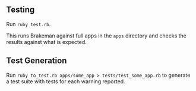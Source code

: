 ## Testing

Run `ruby test.rb`.

This runs Brakeman against full apps in the `apps` directory and checks the results against what is expected.

## Test Generation

Run `ruby to_test.rb apps/some_app > tests/test_some_app.rb` to generate a test suite with tests for each warning reported.
